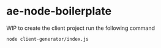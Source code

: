 # ae-node-boilerplate

WIP to create the client project run the following command

```
node client-generator/index.js
```
